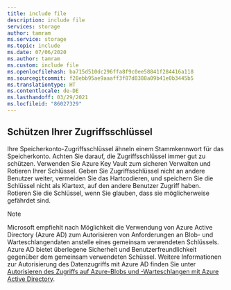 ```yaml
---
title: include file
description: include file
services: storage
author: tamram
ms.service: storage
ms.topic: include
ms.date: 07/06/2020
ms.author: tamram
ms.custom: include file
ms.openlocfilehash: ba715d510dc296ffa8f9c0ee58841f284416a118
ms.sourcegitcommit: f28ebb95ae9aaaff3f87d8388a09b41e0b3445b5
ms.translationtype: HT
ms.contentlocale: de-DE
ms.lasthandoff: 03/29/2021
ms.locfileid: "86027329"
---
```

## <a name="protect-your-access-keys"></a>Schützen Ihrer Zugriffsschlüssel

Ihre Speicherkonto-Zugriffsschlüssel ähneln einem Stammkennwort für das Speicherkonto. Achten Sie darauf, die Zugriffsschlüssel immer gut zu schützen. Verwenden Sie Azure Key Vault zum sicheren Verwalten und Rotieren Ihrer Schlüssel. Geben Sie Zugriffsschlüssel nicht an andere Benutzer weiter, vermeiden Sie das Hartcodieren, und speichern Sie die Schlüssel nicht als Klartext, auf den andere Benutzer Zugriff haben. Rotieren Sie die Schlüssel, wenn Sie glauben, dass sie möglicherweise gefährdet sind.

> [!NOTE]
> Microsoft empfiehlt nach Möglichkeit die Verwendung von Azure Active Directory (Azure AD) zum Autorisieren von Anforderungen an Blob- und Warteschlangendaten anstelle eines gemeinsam verwendeten Schlüssels. Azure AD bietet überlegene Sicherheit und Benutzerfreundlichkeit gegenüber dem gemeinsam verwendeten Schüssel. Weitere Informationen zur Autorisierung des Datenzugriffs mit Azure AD finden Sie unter [Autorisieren des Zugriffs auf Azure-Blobs und -Warteschlangen mit Azure Active Directory](../articles/storage/common/storage-auth-aad.md).
